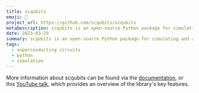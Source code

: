 ```yaml
---
title: scqubits
emoji: 📡
project_url: https://github.com/scqubits/scqubits
metaDescription: scqubits is an open-source Python package for simulating and analyzing superconducting circuits.
date: 2023-03-29
summary: scqubits is an open-source Python package for simulating and analyzing superconducting circuits.
tags:
  - superconducting circuits
  - python
  - simulation
---
```


More information about scqubits can be found via the [documentation](https://scqubits.readthedocs.io/en/latest/), or this [YouTube talk](https://www.youtube.com/watch?v=ZccDfs-_40Y), which provides an overview of the library's key features.
